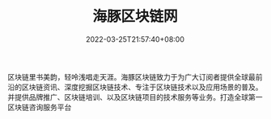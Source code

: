 ﻿---
weight: 
title: "海豚区块链网"
description: "区块链里书美韵，轻呤浅唱走天涯"
date: 2022-03-25T21:57:40+08:00
lastmod: 2022-03-25T16:45:40+08:00
draft: false
authors: ["Metabd"]
featuredImage: "haitunqukuailianwang.jpg"
link: ""
tags: ["微信公众号","海豚区块链网"]
categories: ["navigation"]
navigation: ["微信公众号"]
lightgallery: true
toc: true
pinned: false
recommend: false
recommend1: false
---
区块链里书美韵，轻呤浅唱走天涯。海豚区块链致力于为广大订阅者提供全球最前沿的区块链资讯、深度挖掘区块链技术、专注于区块链技术以及应用场景的普及。并提供品牌推广、区块链培训、以及区块链项目的技术服务等业务。打造全球第一区块链咨询服务平台

